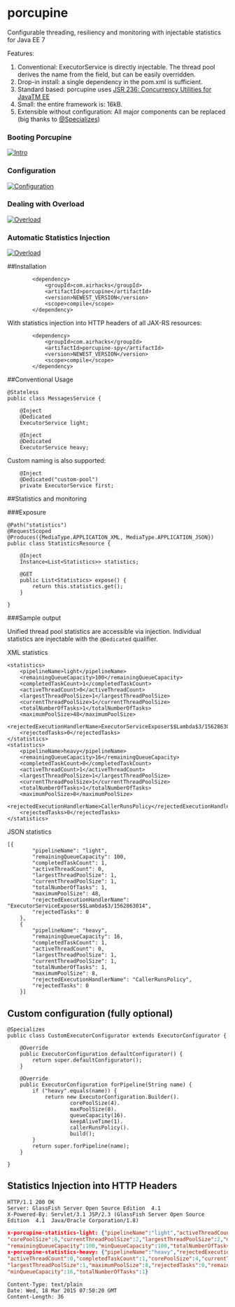 # porcupine
Configurable threading, resiliency and monitoring with injectable statistics for Java EE 7

Features:

1. Conventional: ExecutorService is directly injectable. The thread pool derives the name from the field, but can be easily overridden.
2. Drop-in install: a single dependency in the pom.xml is sufficient. 
3. Standard based: porcupine uses [JSR 236: Concurrency Utilities for JavaTM EE](https://www.jcp.org/en/jsr/detail?id=236)
4. Small: the entire framework is: 16kB.
5. Extensible without configuration: All major components can be replaced (big thanks to [@Specializes](http://docs.oracle.com/javaee/7/api/javax/enterprise/inject/Specializes.html))

### Booting Porcupine
[![Intro](https://i.ytimg.com/vi/20KVZ0ZnCl4/mqdefault.jpg)](https://www.youtube.com/embed/20KVZ0ZnCl4?rel=0)

### Configuration
[![Configuration](https://i.ytimg.com/vi/4M1EJntwjk8/mqdefault.jpg)](https://www.youtube.com/embed/4M1EJntwjk8?rel=0)
### Dealing with Overload
[![Overload](https://i.ytimg.com/vi/HToJuV28pPI/mqdefault.jpg)](https://www.youtube.com/embed/HToJuV28pPI?rel=0)

### Automatic Statistics Injection
[![Overload](https://i.ytimg.com/vi/0slZph_LC0A/mqdefault.jpg)](https://www.youtube.com/embed/0slZph_LC0A?rel=0)

##Installation

```
        <dependency>
            <groupId>com.airhacks</groupId>
            <artifactId>porcupine</artifactId>
            <version>NEWEST_VERSION</version>
            <scope>compile</scope>
        </dependency>
```
With statistics injection into HTTP headers of all JAX-RS resources:

```
        <dependency>
            <groupId>com.airhacks</groupId>
            <artifactId>porcupine-spy</artifactId>
            <version>NEWEST_VERSION</version>
            <scope>compile</scope>
        </dependency>
```

##Conventional Usage

```
@Stateless
public class MessagesService {

    @Inject
    @Dedicated
    ExecutorService light;

    @Inject
    @Dedicated
    ExecutorService heavy;
```

Custom naming is also supported:
```
    @Inject
    @Dedicated("custom-pool")
    private ExecutorService first;
```

##Statistics and monitoring

###Exposure

	@Path("statistics")
	@RequestScoped
	@Produces({MediaType.APPLICATION_XML, MediaType.APPLICATION_JSON})
	public class StatisticsResource {

	    @Inject
	    Instance<List<Statistics>> statistics;

    	@GET
	    public List<Statistics> expose() {
	        return this.statistics.get();
    	}

	}
	
###Sample output

Unified thread pool statistics are accessible via injection. Individual statistics are injectable with the `@Dedicated` qualifier.

XML statistics

```
<statistics>
	<pipelineName>light</pipelineName>
	<remainingQueueCapacity>100</remainingQueueCapacity>
	<completedTaskCount>1</completedTaskCount>
	<activeThreadCount>0</activeThreadCount>
	<largestThreadPoolSize>1</largestThreadPoolSize>
	<currentThreadPoolSize>1</currentThreadPoolSize>
	<totalNumberOfTasks>1</totalNumberOfTasks>
	<maximumPoolSize>48</maximumPoolSize>
	<rejectedExecutionHandlerName>ExecutorServiceExposer$$Lambda$3/1562863014</rejectedExecutionHandlerName>
	<rejectedTasks>0</rejectedTasks>
</statistics>
<statistics>
	<pipelineName>heavy</pipelineName>
	<remainingQueueCapacity>16</remainingQueueCapacity>
	<completedTaskCount>0</completedTaskCount>
	<activeThreadCount>1</activeThreadCount>
	<largestThreadPoolSize>1</largestThreadPoolSize>
	<currentThreadPoolSize>1</currentThreadPoolSize>
	<totalNumberOfTasks>1</totalNumberOfTasks>
	<maximumPoolSize>8</maximumPoolSize>
	<rejectedExecutionHandlerName>CallerRunsPolicy</rejectedExecutionHandlerName>
	<rejectedTasks>0</rejectedTasks>
</statistics>
```
JSON statistics
```
[{
        "pipelineName": "light",
        "remainingQueueCapacity": 100,
        "completedTaskCount": 1,
        "activeThreadCount": 0,
        "largestThreadPoolSize": 1,
        "currentThreadPoolSize": 1,
        "totalNumberOfTasks": 1,
        "maximumPoolSize": 48,
        "rejectedExecutionHandlerName": "ExecutorServiceExposer$$Lambda$3/1562863014",
        "rejectedTasks": 0
    },
    {
        "pipelineName": "heavy",
        "remainingQueueCapacity": 16,
        "completedTaskCount": 1,
        "activeThreadCount": 0,
        "largestThreadPoolSize": 1,
        "currentThreadPoolSize": 1,
        "totalNumberOfTasks": 1,
        "maximumPoolSize": 8,
        "rejectedExecutionHandlerName": "CallerRunsPolicy",
        "rejectedTasks": 0
    }]
```
## Custom configuration (fully optional)

```
@Specializes
public class CustomExecutorConfigurator extends ExecutorConfigurator {

    @Override
    public ExecutorConfiguration defaultConfigurator() {
        return super.defaultConfigurator();
    }

    @Override
    public ExecutorConfiguration forPipeline(String name) {
        if ("heavy".equals(name)) {
            return new ExecutorConfiguration.Builder().
                    corePoolSize(4).
                    maxPoolSize(8).
                    queueCapacity(16).
                    keepAliveTime(1).
                    callerRunsPolicy().
                    build();
        }
        return super.forPipeline(name);
    }

}
```

## Statistics Injection into HTTP Headers

```
HTTP/1.1 200 OK
Server: GlassFish Server Open Source Edition  4.1 
X-Powered-By: Servlet/3.1 JSP/2.3 (GlassFish Server Open Source Edition  4.1  Java/Oracle Corporation/1.8)
```
```json
x-porcupine-statistics-light: {"pipelineName":"light","activeThreadCount":1,"completedTaskCount":1,
"corePoolSize":8,"currentThreadPoolSize":2,"largestThreadPoolSize":2,"maximumPoolSize":16,"rejectedTasks":0,
"remainingQueueCapacity":100,"minQueueCapacity":100,"totalNumberOfTasks":2}
x-porcupine-statistics-heavy: {"pipelineName":"heavy","rejectedExecutionHandlerName":"CallerRunsPolicy",
"activeThreadCount":0,"completedTaskCount":1,"corePoolSize":4,"currentThreadPoolSize":1,
"largestThreadPoolSize":1,"maximumPoolSize":8,"rejectedTasks":0,"remainingQueueCapacity":16,
"minQueueCapacity":16,"totalNumberOfTasks":1}
```
```
Content-Type: text/plain
Date: Wed, 18 Mar 2015 07:50:20 GMT
Content-Length: 36
```


